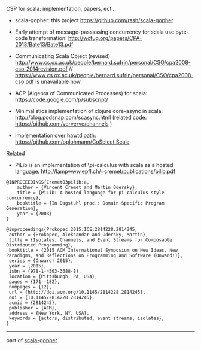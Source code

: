 

CSP for scala: implementation, papers, ect ..


* scala-gopher:  this project https://github.com/rssh/scala-gopher 

* Early attempt of message-passsssing concurrency for scala use byte-code transformation:
                                                                     http://wotug.org/papers/CPA-2013/Bate13/Bate13.pdf

* Communicating Scala Object (revised)
          http://www.cs.ox.ac.uk/people/bernard.sufrin/personal/CSO/cpa2008-cso-2014revision.pdf
          // https://www.cs.ox.ac.uk/people/bernard.sufrin/personal/CSO/cpa2008-cso.pdf is unavailable now.

* ACP (Algebra of Communicated Processes) for scala: https://code.google.com/p/subscript/

* Minimalistics implementation of clojure core-async in scala: http://blog.podsnap.com/scasync.html
  (related code: https://github.com/ververve/channels )

* implementation over hawtdipath: https://github.com/oplohmann/CoSelect.Scala

Related

* PiLib is an implementation of \pi-calculus with scala as a hosted language: http://lampwww.epfl.ch/~cremet/publications/pilib.pdf  
```
@INPROCEEDINGS{Cremet03pilib:a,
    author = {Vincent Cremet and Martin Odersky},
    title = {PiLib: A hosted language for pi-calculus style concurrency},
    booktitle = {In Dagstuhl proc.: Domain-Specific Program Generation},
    year = {2003}
}

```

```
@inproceedings{Prokopec:2015:ICE:2814228.2814245,
 author = {Prokopec, Aleksandar and Odersky, Martin},
 title = {Isolates, Channels, and Event Streams for Composable Distributed Programming},
 booktitle = {2015 ACM International Symposium on New Ideas, New Paradigms, and Reflections on Programming and Software (Onward!)},
 series = {Onward! 2015},
 year = {2015},
 isbn = {978-1-4503-3688-8},
 location = {Pittsburgh, PA, USA},
 pages = {171--182},
 numpages = {12},
 url = {http://doi.acm.org/10.1145/2814228.2814245},
 doi = {10.1145/2814228.2814245},
 acmid = {2814245},
 publisher = {ACM},
 address = {New York, NY, USA},
 keywords = {actors, distributed, event streams, isolates},
} 
```

------------------
  part of [scala-gopher](https://github.com/rssh/scala-gopher)
